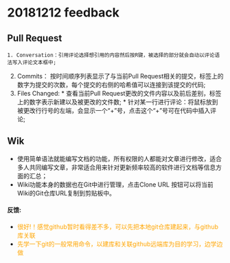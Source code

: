 # 20181212 feedback

## Pull Request
	1. Conversation：引用评论选择想引用的内容然后按R键，被选择的部分就会自动以评论语法写入评论文本框中;
  2. Commits： 按时间顺序列表显示了与当前Pull Request相关的提交，标签上的数字为提交的次数，每个提交的右侧的哈希值可以连接到该提交的代码;
  3. Files Changed: 
    * 查看当前Pull Request更改的文件内容以及前后差别，标签上的数字表示新建以及被更改的文件数;
    * 针对某一行进行评论：将鼠标放到被更改行行号的左端，会显示一个“+”号，点击这个“+”号可在代码中插入评论; 

## Wik
  * 使用简单语法就能编写文档的功能，所有权限的人都能对文章进行修改，适合多人共同编写文章，非常适合用来针对更新频率较高的软件进行文档等信息方面的汇总；
  * Wiki功能本身的数据也在Git中进行管理，点击Clone URL 按钮可以将当前Wiki的Git仓库URL复制到剪贴板中。

#### 反馈:
* <span style="color:orange;">很好!！感觉github暂时看得差不多，可以先把本地git仓库建起来，与github库关联</span>  
* <span style="color:orange;">先学一下git的一般常用命令，以建库和关联github远端库为目的学习，边学边做</span>